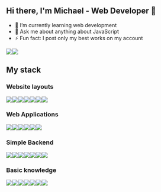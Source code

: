 ## Hi there, I'm Michael - Web Developer 👋 

- 🔭 I’m currently learning web development
- 💬 Ask me about anything about JavaScript
- ⚡ Fun fact: I post only my best works on my account

<div style="display: flex; flex-direction: row; align-items: flex-end; flex-wrap: nowrap;">
    <img class="img" src="https://github-readme-stats.vercel.app/api?username=chopsqd&theme=default&show_icons=true" />
    <img class="img" src="https://github-readme-stats.vercel.app/api/top-langs/?username=chopsqd&layout=compact&langs_count=6&hide=hack" />
</div>
                                                                                                                               
## My stack

### Website layouts  

<div style="display: flex;">
    <img class="img" src="https://img.shields.io/badge/HTML5-E34F26?style=for-the-badge&logo=html5&logoColor=white" />
    <img class="img" src="https://img.shields.io/badge/CSS3-1572B6?style=for-the-badge&logo=css3&logoColor=white" />
    <img class="img" src="https://img.shields.io/badge/Sass-CC6699?style=for-the-badge&logo=sass&logoColor=white" />
    <img class="img" src="https://img.shields.io/badge/Bootstrap-563D7C?style=for-the-badge&logo=bootstrap&logoColor=white" />
    <img class="img" src="https://img.shields.io/badge/tailwindcss-%2338B2AC.svg?style=for-the-badge&logo=tailwind-css&logoColor=white" />
    <img class="img" src="https://img.shields.io/badge/JavaScript-323330?style=for-the-badge&logo=javascript&logoColor=F7DF1E" />
    <img class="img" src="https://img.shields.io/badge/jQuery-0769AD?style=for-the-badge&logo=jquery&logoColor=white" />
</div>
                                                                                                                         

### Web Applications 

<div style="display: flex;">
    <img class="img" src="https://img.shields.io/badge/TypeScript-007ACC?style=for-the-badge&logo=typescript&logoColor=white" />
    <img class="img" src="https://img.shields.io/badge/react-%2320232a.svg?style=for-the-badge&logo=react&logoColor=%2361DAFB" /> 
    <img class="img" src="https://img.shields.io/badge/React_Router-CA4245?style=for-the-badge&logo=react-router&logoColor=white" /> 
    <img class="img" src="https://img.shields.io/badge/redux-%23593d88.svg?style=for-the-badge&logo=redux&logoColor=white" /> 
    <img class="img" src="https://img.shields.io/badge/Mobx-orange?style=for-the-badge&logo=mobx&logoColor=white" /> 
    <img class="img" src="https://img.shields.io/badge/Next-black?style=for-the-badge&logo=next.js&logoColor=white" /> 
</div>


### Simple Backend

<div style="display: flex;">
    <img class="img" src="https://img.shields.io/badge/Node.js-339933?style=for-the-badge&logo=nodedotjs&logoColor=white" /> 
    <img class="img" src="https://img.shields.io/badge/Express.js-000000?style=for-the-badge&logo=express&logoColor=white" /> 
    <img class="img" src="https://img.shields.io/badge/nestjs-%23E0234E.svg?style=for-the-badge&logo=nestjs&logoColor=white" />  
    <img class="img" src="https://img.shields.io/badge/MongoDB-%234ea94b.svg?style=for-the-badge&logo=mongodb&logoColor=white" /> 
    <img class="img" src="https://img.shields.io/badge/firebase-%23039BE5.svg?style=for-the-badge&logo=firebase" />
    <img class="img" src="https://img.shields.io/badge/Socket.io-010101?&style=for-the-badge&logo=Socket.io&logoColor=white" />
    <img class="img" src="https://img.shields.io/badge/JWT-magenta?style=for-the-badge&logo=JSON%20web%20tokens" />
</div>

### Basic knowledge

<div style="display: flex;">
    <img class="img" src="https://img.shields.io/badge/c++-%2300599C.svg?style=for-the-badge&logo=c%2B%2B&logoColor=white" /> 
    <img class="img" src="https://img.shields.io/badge/PHP-777BB4?style=for-the-badge&logo=php&logoColor=white" /> 
    <img class="img" src="https://img.shields.io/badge/MySQL-005C84?style=for-the-badge&logo=mysql&logoColor=white" />
    <img class="img" src="https://img.shields.io/badge/postgres-%23316192.svg?style=for-the-badge&logo=postgresql&logoColor=white" />
    <img class="img" src="https://img.shields.io/badge/-jest-%23C21325?style=for-the-badge&logo=jest&logoColor=white" />
    <img class="img" src="https://img.shields.io/badge/Electron-2B2E3A?style=for-the-badge&logo=electron&logoColor=9FEAF9" />
    <img class="img" src="https://img.shields.io/badge/npm-CB3837?style=for-the-badge&logo=npm&logoColor=white" />
</div>


